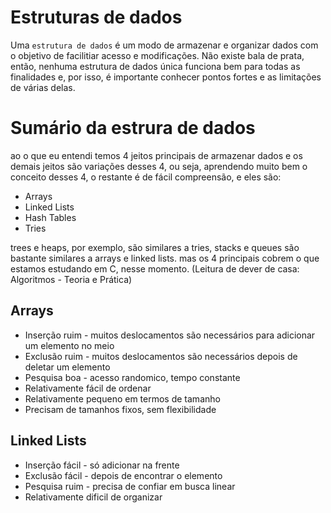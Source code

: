 # Estruturas de dados

Uma `estrutura de dados` é um modo de armazenar e organizar dados com o objetivo de facilitiar acesso e modificações. Não existe bala de prata, então, nenhuma estrutura de dados única funciona bem para todas as finalidades e, por isso, é importante conhecer pontos fortes e as limitações de várias delas. 

# Sumário da estrura de dados

ao o que eu entendi temos 4 jeitos principais de armazenar dados e os demais jeitos são variações desses 4, ou seja, aprendendo muito bem o conceito desses 4, o restante é de fácil compreensão, e eles são:

* Arrays
* Linked Lists 
* Hash Tables
* Tries 

trees e heaps, por exemplo, são similares a tries, stacks e queues são bastante similares a arrays e linked lists. mas os 4 principais cobrem o que estamos estudando em C, nesse momento. (Leitura de dever de casa: Algoritmos - Teoria e Prática)

## Arrays

* Inserção ruim - muitos deslocamentos são necessários para adicionar um elemento no meio
* Exclusão ruim - muitos deslocamentos são necessários depois de deletar um elemento
* Pesquisa boa - acesso randomico, tempo constante
* Relativamente fácil de ordenar 
* Relativamente pequeno em termos de tamanho
* Precisam de tamanhos fixos, sem flexibilidade

## Linked Lists

* Inserção fácil - só adicionar na frente 
* Exclusão fácil - depois de encontrar o elemento 
* Pesquisa ruim - precisa de confiar em busca linear
* Relativamente dificil de organizar 
